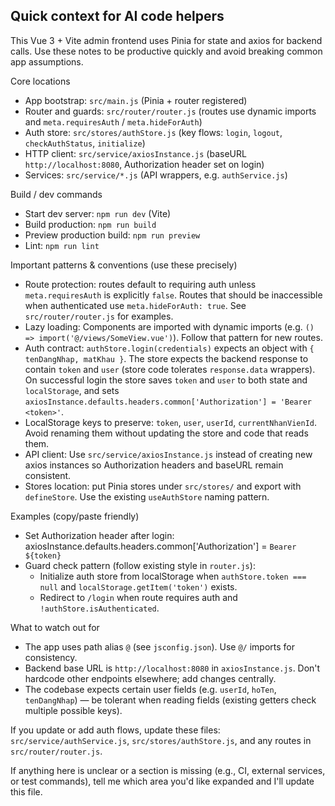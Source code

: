 ## Quick context for AI code helpers

This Vue 3 + Vite admin frontend uses Pinia for state and axios for backend calls. Use these notes to be productive quickly and avoid breaking common app assumptions.

Core locations
- App bootstrap: `src/main.js` (Pinia + router registered)
- Router and guards: `src/router/router.js` (routes use dynamic imports and `meta.requiresAuth` / `meta.hideForAuth`)
- Auth store: `src/stores/authStore.js` (key flows: `login`, `logout`, `checkAuthStatus`, `initialize`)
- HTTP client: `src/service/axiosInstance.js` (baseURL `http://localhost:8080`, Authorization header set on login)
- Services: `src/service/*.js` (API wrappers, e.g. `authService.js`)

Build / dev commands
- Start dev server: `npm run dev` (Vite)
- Build production: `npm run build`
- Preview production build: `npm run preview`
- Lint: `npm run lint`

Important patterns & conventions (use these precisely)
- Route protection: routes default to requiring auth unless `meta.requiresAuth` is explicitly `false`. Routes that should be inaccessible when authenticated use `meta.hideForAuth: true`. See `src/router/router.js` for examples.
- Lazy loading: Components are imported with dynamic imports (e.g. `() => import('@/views/SomeView.vue')`). Follow that pattern for new routes.
- Auth contract: `authStore.login(credentials)` expects an object with `{ tenDangNhap, matKhau }`. The store expects the backend response to contain `token` and `user` (store code tolerates `response.data` wrappers). On successful login the store saves `token` and `user` to both state and `localStorage`, and sets `axiosInstance.defaults.headers.common['Authorization'] = 'Bearer <token>'`.
- LocalStorage keys to preserve: `token`, `user`, `userId`, `currentNhanVienId`. Avoid renaming them without updating the store and code that reads them.
- API client: Use `src/service/axiosInstance.js` instead of creating new axios instances so Authorization headers and baseURL remain consistent.
- Stores location: put Pinia stores under `src/stores/` and export with `defineStore`. Use the existing `useAuthStore` naming pattern.

Examples (copy/paste friendly)
- Set Authorization header after login:
  axiosInstance.defaults.headers.common['Authorization'] = `Bearer ${token}`
- Guard check pattern (follow existing style in `router.js`):
  - Initialize auth store from localStorage when `authStore.token === null` and `localStorage.getItem('token')` exists.
  - Redirect to `/login` when route requires auth and `!authStore.isAuthenticated`.

What to watch out for
- The app uses path alias `@` (see `jsconfig.json`). Use `@/` imports for consistency.
- Backend base URL is `http://localhost:8080` in `axiosInstance.js`. Don't hardcode other endpoints elsewhere; add changes centrally.
- The codebase expects certain user fields (e.g. `userId`, `hoTen`, `tenDangNhap`) — be tolerant when reading fields (existing getters check multiple possible keys).

If you update or add auth flows, update these files: `src/service/authService.js`, `src/stores/authStore.js`, and any routes in `src/router/router.js`.

If anything here is unclear or a section is missing (e.g., CI, external services, or test commands), tell me which area you'd like expanded and I'll update this file.

